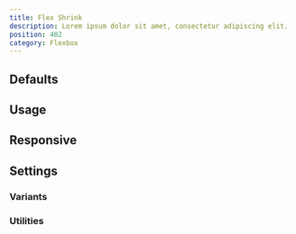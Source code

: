 ```yaml
---
title: Flex Shrink
description: Lorem ipsum dolor sit amet, consectetur adipiscing elit.
position: 402
category: Flexbox
---
```


## Defaults

<TableGenerateCommon
  :rules="{
    'flex-shrink-0': ['flex-shrink: 0;'],
    'flex-shrink': ['flex-shrink: 1;'],
}"></TableGenerateCommon>

## Usage

## Responsive

## Settings

### Variants

### Utilities
